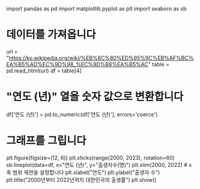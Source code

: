 import pandas as pd
import matplotlib.pyplot as plt
import seaborn as sb

# 데이터를 가져옵니다
url = "https://ko.wikipedia.org/wiki/%EB%8C%80%ED%95%9C%EB%AF%BC%EA%B5%AD%EC%9D%98_%EC%9D%B8%EA%B5%AC"
table = pd.read_html(url)
df = table[4]

# "연도 (년)" 열을 숫자 값으로 변환합니다
df['연도 (년)'] = pd.to_numeric(df['연도 (년)'], errors='coerce')

# 그래프를 그립니다
plt.figure(figsize=(12, 6))
plt.xticks(range(2000, 2023), rotation=60)
sb.lineplot(data=df, x="연도 (년)", y="출생자수(명)")
plt.xlim(2000, 2022)  # x축 범위 제한을 설정합니다
plt.xlabel("연도")
plt.ylabel("출생자 수")
plt.title("2000년부터 2022년까지 대한민국의 출생률")
plt.show()
